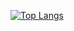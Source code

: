 
[![Top Langs](https://github-readme-stats.vercel.app/api/top-langs/?username=haletosun3&layout=compact)](https://github.com/haletosun3/github-readme-stats) 

